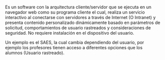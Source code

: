 Es un software con la arquitectura cliente/servidor que se ejecuta en un navegador web como su programa cliente el cual, realiza un servicio interactivo al conectarse con servidores a través de Internet (O Intranet) y presenta contenido personalizado dinámicamente basado en parámetros de solicitud, comportamientos de usuario rastreados y consideraciones de seguridad. No requiere instalación en el dispositivo del usuario.

Un ejemplo es el SAES, la cual cambia dependiendo del usuario, por ejemplo los profesores tienen acceso a diferentes opciones que los alumnos (Usuario rastreado).

